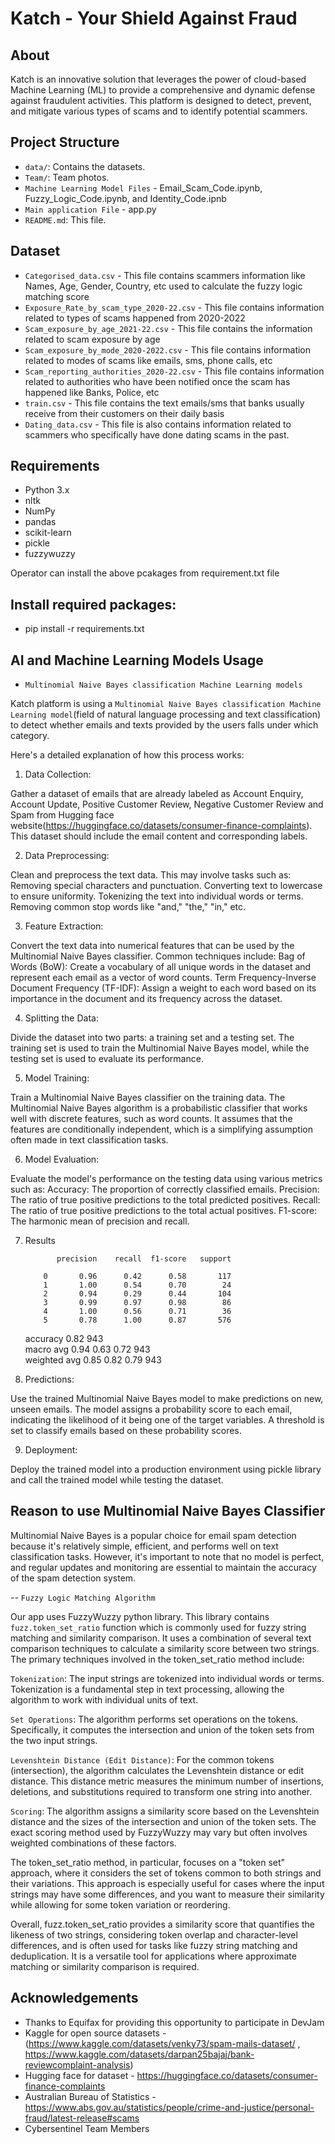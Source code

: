 # Katch - Your Shield Against Fraud

## About 
Katch is an innovative solution that leverages the power of cloud-based Machine Learning (ML) to provide a comprehensive and dynamic defense against fraudulent activities. 
This platform is designed to detect, prevent, and mitigate various types of scams and to identify potential scammers. 


## Project Structure
- `data/`: Contains the datasets.
- `Team/`: Team photos.
- `Machine Learning Model Files` - Email_Scam_Code.ipynb, Fuzzy_Logic_Code.ipynb, and Identity_Code.ipnb
- `Main application File` - app.py
- `README.md`: This file.

## Dataset
- `Categorised_data.csv` - This file contains scammers information like Names, Age, Gender, Country, etc used to calculate the fuzzy logic matching score
- `Exposure_Rate_by_scam_type_2020-22.csv` - This file contains information related to types of scams happened from 2020-2022
- `Scam_exposure_by_age_2021-22.csv` - This file contains the information related to scam exposure by age
- `Scam_exposure_by_mode_2020-2022.csv` - This file contains information related to modes of scams like emails, sms, phone calls, etc
- `Scam_reporting_authorities_2020-22.csv` - This file contains information related to authorities who have been notified once the scam has happened like Banks, Police, etc
- `train.csv` - This file contains the text emails/sms that banks usually receive from their customers on their daily basis
- `Dating_data.csv` - This file is also contains information related to scammers who specifically have done dating scams in the past.

## Requirements
- Python 3.x
- nltk
- NumPy
- pandas
- scikit-learn
- pickle
- fuzzywuzzy

Operator can install the above pcakages from requirement.txt file

## Install required packages:
- pip install -r requirements.txt

## AI and Machine Learning Models Usage

- `Multinomial Naive Bayes classification Machine Learning models`

Katch platform is using a `Multinomial Naive Bayes classification Machine Learning model`(field of natural language processing and text classification) to detect whether emails and texts provided by the users falls under which category. 

Here's a detailed explanation of how this process works:

1. Data Collection:

Gather a dataset of emails that are already labeled as Account Enquiry, Account Update, Positive Customer Review, Negative Customer Review and Spam from Hugging face website(https://huggingface.co/datasets/consumer-finance-complaints). 
This dataset should include the email content and corresponding labels.

2. Data Preprocessing:

Clean and preprocess the text data. This may involve tasks such as:
Removing special characters and punctuation.
Converting text to lowercase to ensure uniformity.
Tokenizing the text into individual words or terms.
Removing common stop words like "and," "the," "in," etc.

3. Feature Extraction:

Convert the text data into numerical features that can be used by the Multinomial Naive Bayes classifier. Common techniques include:
Bag of Words (BoW): Create a vocabulary of all unique words in the dataset and represent each email as a vector of word counts.
Term Frequency-Inverse Document Frequency (TF-IDF): Assign a weight to each word based on its importance in the document and its frequency across the dataset.

4. Splitting the Data:

Divide the dataset into two parts: a training set and a testing set. The training set is used to train the Multinomial Naive Bayes model, while the testing set is used to evaluate its performance.

5. Model Training:

Train a Multinomial Naive Bayes classifier on the training data. The Multinomial Naive Bayes algorithm is a probabilistic classifier that works well with discrete features, such as word counts. It assumes that the features are conditionally independent, which is a simplifying assumption often made in text classification tasks.

6. Model Evaluation:

Evaluate the model's performance on the testing data using various metrics such as:
Accuracy: The proportion of correctly classified emails.
Precision: The ratio of true positive predictions to the total predicted positives.
Recall: The ratio of true positive predictions to the total actual positives.
F1-score: The harmonic mean of precision and recall.

7. Results

              precision    recall  f1-score   support						
						
           0       0.96      0.42      0.58       117						
           1       1.00      0.54      0.70        24						
           2       0.94      0.29      0.44       104						
           3       0.99      0.97      0.98        86						
           4       1.00      0.56      0.71        36						
           5       0.78      1.00      0.87       576						
						
    accuracy                           0.82       943						
   macro avg       0.94      0.63      0.72       943						
weighted avg       0.85      0.82      0.79       943						

8. Predictions:

Use the trained Multinomial Naive Bayes model to make predictions on new, unseen emails. The model assigns a probability score to each email, indicating the likelihood of it being one of the target variables. 
A threshold is set to classify emails based on these probability scores.

9. Deployment:

Deploy the trained model into a production environment using pickle library and call the trained model while testing the dataset.


## Reason to use Multinomial Naive Bayes Classifier 

Multinomial Naive Bayes is a popular choice for email spam detection because it's relatively simple, efficient, and performs well on text classification tasks. 
However, it's important to note that no model is perfect, and regular updates and monitoring are essential to maintain the accuracy of the spam detection system.


-- `Fuzzy Logic Matching Algorithm`

Our app uses FuzzyWuzzy python library. This library contains `fuzz.token_set_ratio` function which is commonly used for fuzzy string matching and similarity comparison. 
It uses a combination of several text comparison techniques to calculate a similarity score between two strings. The primary techniques involved in the token_set_ratio method include:

`Tokenization`: The input strings are tokenized into individual words or terms. Tokenization is a fundamental step in text processing, allowing the algorithm to work with individual units of text.

`Set Operations`: The algorithm performs set operations on the tokens. Specifically, it computes the intersection and union of the token sets from the two input strings.

`Levenshtein Distance (Edit Distance)`: For the common tokens (intersection), the algorithm calculates the Levenshtein distance or edit distance. This distance metric measures the minimum number of insertions, deletions, and substitutions required to transform one string into another.

`Scoring`: The algorithm assigns a similarity score based on the Levenshtein distance and the sizes of the intersection and union of the token sets. The exact scoring method used by FuzzyWuzzy may vary but often involves weighted combinations of these factors.

The token_set_ratio method, in particular, focuses on a "token set" approach, where it considers the set of tokens common to both strings and their variations. This approach is especially useful for cases where the input strings may have some differences, and you want to measure their similarity while allowing for some token variation or reordering.

Overall, fuzz.token_set_ratio provides a similarity score that quantifies the likeness of two strings, considering token overlap and character-level differences, and is often used for tasks like fuzzy string matching and deduplication. It is a versatile tool for applications where approximate matching or similarity comparison is required.


## Acknowledgements 

- Thanks to Equifax for providing this opportunity to participate in DevJam
- Kaggle for open source datasets - (https://www.kaggle.com/datasets/venky73/spam-mails-dataset/ , https://www.kaggle.com/datasets/darpan25bajaj/bank-reviewcomplaint-analysis)
- Hugging face for dataset - https://huggingface.co/datasets/consumer-finance-complaints
- Australian Bureau of Statistics - https://www.abs.gov.au/statistics/people/crime-and-justice/personal-fraud/latest-release#scams
- Cybersentinel Team Members


